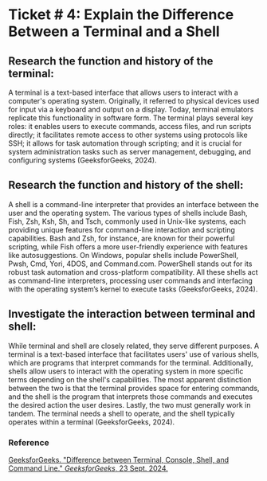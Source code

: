 # Ticket # 4: Explain the Difference Between a Terminal and a Shell


## Research the function and history of the terminal:
A terminal is a text-based interface that allows users to interact with a computer's operating system. Originally, it referred to physical devices used for input via a keyboard and output on a display. Today, terminal emulators replicate this functionality in software form. The terminal plays several key roles: it enables users to execute commands, access files, and run scripts directly; it facilitates remote access to other systems using protocols like SSH; it allows for task automation through scripting; and it is crucial for system administration tasks such as server management, debugging, and configuring systems (GeeksforGeeks, 2024).

## Research the function and history of the shell:
A shell is a command-line interpreter that provides an interface between the user and the operating system. The various types of shells include Bash, Fish, Zsh, Ksh, Sh, and Tsch, commonly used in Unix-like systems, each providing unique features for command-line interaction and scripting capabilities. Bash and Zsh, for instance, are known for their powerful scripting, while Fish offers a more user-friendly experience with features like autosuggestions. On Windows, popular shells include PowerShell, Pwsh, Cmd, Yori, 4DOS, and Command.com. PowerShell stands out for its robust task automation and cross-platform compatibility. All these shells act as command-line interpreters, processing user commands and interfacing with the operating system’s kernel to execute tasks (GeeksforGeeks, 2024). 

## Investigate the interaction between terminal and shell:
While terminal and shell are closely related, they serve different purposes. A terminal is a text-based interface that facilitates users' use of various shells, which are programs that interpret commands for the terminal. Additionally, shells allow users to interact with the operating system in more specific terms depending on the shell's capabilities. The most apparent distinction between the two is that the terminal provides space for entering commands, and the shell is the program that interprets those commands and executes the desired action the user desires. Lastly, the two must generally work in tandem. The terminal needs a shell to operate, and the shell typically operates within a terminal (GeeksforGeeks, 2024). 


### Reference 
[GeeksforGeeks. "Difference between Terminal, Console, Shell, and Command Line." *GeeksforGeeks*, 23 Sept. 2024.](https://www.geeksforgeeks.org/difference-between-terminal-console-shell-and-command-line/)
